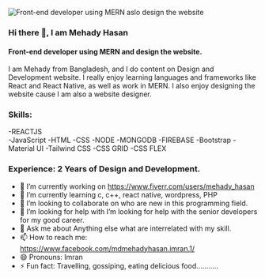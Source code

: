 ![Front-end developer using MERN aslo design the website](https://pbs.twimg.com/profile_banners/1390259740895158273/1629864054/1500x500)

### Hi there 👋, I am Mehady Hasan
#### Front-end developer using MERN and design the website.

I am Mehady from Bangladesh, and I do content on Design and Development website. I really enjoy learning languages and frameworks like React and React Native, as well as work in MERN. I also enjoy designing the website cause I am also a website designer.

### Skills:  

-REACTJS  
-JavaScript
-HTML
-CSS
-NODE
-MONGODB
-FIREBASE
-Bootstrap
-Material UI
-Tailwind CSS
-CSS GRID
-CSS FLEX


### Experience: 2 Years of Design and Development.

- 🔭 I’m currently working on https://www.fiverr.com/users/mehady_hasan
- 🌱 I’m currently learning c, c++, react native, wordpress, PHP
- 👯 I’m looking to collaborate on who are new in this programming field. 
- 🤔 I’m looking for help with  I’m looking for help with the senior developers for my good career. 
- 💬 Ask me about Anything else what are interrelated with my skill. 
- 📫 How to reach me: https://www.facebook.com/mdmehadyhasan.imran.1/ 
- 😄 Pronouns: Imran 
- ⚡ Fun fact: Travelling, gossiping, eating delicious food........... 
  
